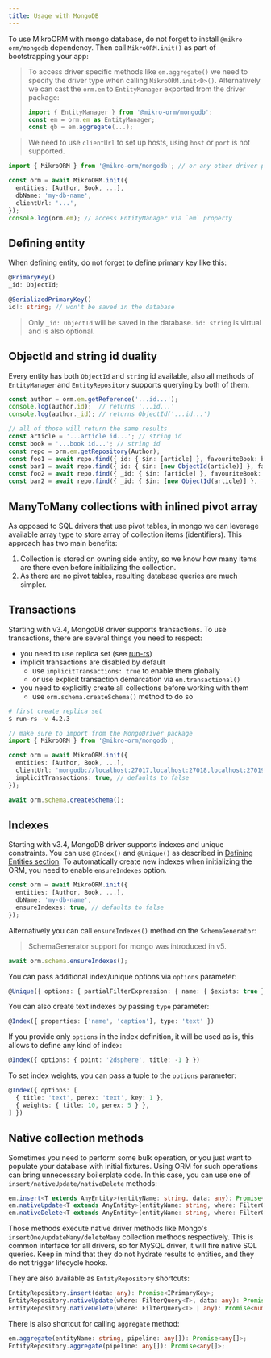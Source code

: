 ```yaml
---
title: Usage with MongoDB
---
```


To use MikroORM with mongo database, do not forget to install `@mikro-orm/mongodb` dependency. Then call `MikroORM.init()` as part of bootstrapping your app:

> To access driver specific methods like `em.aggregate()` we need to specify the driver type when calling `MikroORM.init<D>()`. Alternatively we can cast the `orm.em` to `EntityManager` exported from the driver package:
>
> ```ts
> import { EntityManager } from '@mikro-orm/mongodb';
> const em = orm.em as EntityManager;
> const qb = em.aggregate(...);
> ```

> We need to use `clientUrl` to set up hosts, using `host` or `port` is not supported.

```ts
import { MikroORM } from '@mikro-orm/mongodb'; // or any other driver package

const orm = await MikroORM.init({
  entities: [Author, Book, ...],
  dbName: 'my-db-name',
  clientUrl: '...',
});
console.log(orm.em); // access EntityManager via `em` property
```

## Defining entity

When defining entity, do not forget to define primary key like this:

```ts
@PrimaryKey()
_id: ObjectId;

@SerializedPrimaryKey()
id!: string; // won't be saved in the database
```

> Only `_id: ObjectId` will be saved in the database. `id: string` is virtual and is also optional.

## ObjectId and string id duality

Every entity has both `ObjectId` and `string` id available, also all methods of `EntityManager` and `EntityRepository` supports querying by both of them.

```ts
const author = orm.em.getReference('...id...');
console.log(author.id);  // returns '...id...'
console.log(author._id); // returns ObjectId('...id...')

// all of those will return the same results
const article = '...article id...'; // string id
const book = '...book id...'; // string id
const repo = orm.em.getRepository(Author);
const foo1 = await repo.find({ id: { $in: [article] }, favouriteBook: book });
const bar1 = await repo.find({ id: { $in: [new ObjectId(article)] }, favouriteBook: new ObjectId(book) });
const foo2 = await repo.find({ _id: { $in: [article] }, favouriteBook: book });
const bar2 = await repo.find({ _id: { $in: [new ObjectId(article)] }, favouriteBook: new ObjectId(book) });
```

## ManyToMany collections with inlined pivot array

As opposed to SQL drivers that use pivot tables, in mongo we can leverage available array type to store array of collection items (identifiers). This approach has two main benefits:

1. Collection is stored on owning side entity, so we know how many items are there even before initializing the collection.
2. As there are no pivot tables, resulting database queries are much simpler.

## Transactions

Starting with v3.4, MongoDB driver supports transactions. To use transactions, there are several things you need to respect:

- you need to use replica set (see [run-rs](https://github.com/vkarpov15/run-rs))
- implicit transactions are disabled by default
  - use `implicitTransactions: true` to enable them globally
  - or use explicit transaction demarcation via `em.transactional()`
- you need to explicitly create all collections before working with them
  - use `orm.schema.createSchema()` method to do so

```sh
# first create replica set
$ run-rs -v 4.2.3
```

```ts
// make sure to import from the MongoDriver package
import { MikroORM } from '@mikro-orm/mongodb';

const orm = await MikroORM.init({
  entities: [Author, Book, ...],
  clientUrl: 'mongodb://localhost:27017,localhost:27018,localhost:27019/my-db-name?replicaSet=rs0',
  implicitTransactions: true, // defaults to false
});

await orm.schema.createSchema();
```

## Indexes

Starting with v3.4, MongoDB driver supports indexes and unique constraints. You can use `@Index()` and `@Unique()` as described in [Defining Entities section](./defining-entities.md#indexes). To automatically create new indexes when initializing the ORM, you need to enable `ensureIndexes` option.

```ts
const orm = await MikroORM.init({
  entities: [Author, Book, ...],
  dbName: 'my-db-name',
  ensureIndexes: true, // defaults to false
});
```

Alternatively you can call `ensureIndexes()` method on the `SchemaGenerator`:

> SchemaGenerator support for mongo was introduced in v5.

```ts
await orm.schema.ensureIndexes();
```

You can pass additional index/unique options via `options` parameter:

```ts
@Unique({ options: { partialFilterExpression: { name: { $exists: true } } }})
```

You can also create text indexes by passing `type` parameter:

```ts
@Index({ properties: ['name', 'caption'], type: 'text' })
```

If you provide only `options` in the index definition, it will be used as is, this allows to define any kind of index:

```ts
@Index({ options: { point: '2dsphere', title: -1 } })
```

To set index weights, you can pass a tuple to the `options` parameter:

```ts
@Index({ options: [
  { title: 'text', perex: 'text', key: 1 },
  { weights: { title: 10, perex: 5 } },
] })
```

## Native collection methods

Sometimes you need to perform some bulk operation, or you just want to populate your database with initial fixtures. Using ORM for such operations can bring unnecessary boilerplate code. In this case, you can use one of `insert/nativeUpdate/nativeDelete` methods:

```ts
em.insert<T extends AnyEntity>(entityName: string, data: any): Promise<IPrimaryKey>;
em.nativeUpdate<T extends AnyEntity>(entityName: string, where: FilterQuery<T>, data: any): Promise<number>;
em.nativeDelete<T extends AnyEntity>(entityName: string, where: FilterQuery<T> | any): Promise<number>;
```

Those methods execute native driver methods like Mongo's `insertOne/updateMany/deleteMany` collection methods respectively. This is common interface for all drivers, so for MySQL driver, it will fire native SQL queries. Keep in mind that they do not hydrate results to entities, and they do not trigger lifecycle hooks.

They are also available as `EntityRepository` shortcuts:

```ts
EntityRepository.insert(data: any): Promise<IPrimaryKey>;
EntityRepository.nativeUpdate(where: FilterQuery<T>, data: any): Promise<number>;
EntityRepository.nativeDelete(where: FilterQuery<T> | any): Promise<number>;
```

There is also shortcut for calling `aggregate` method:

```ts
em.aggregate(entityName: string, pipeline: any[]): Promise<any[]>;
EntityRepository.aggregate(pipeline: any[]): Promise<any[]>;
```

